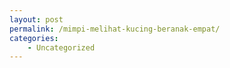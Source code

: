 ```yaml
---
layout: post
permalink: /mimpi-melihat-kucing-beranak-empat/
categories:
    - Uncategorized
---
```


